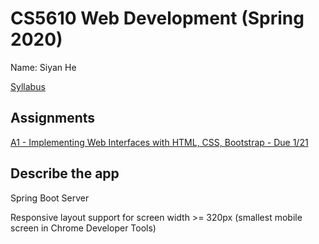 # CS5610 Web Development (Spring 2020)
Name: Siyan He

[Syllabus](https://docs.google.com/document/d/1Qm_SqhHK5fYGm84xIUVbJJ2zLH6GWgaAD3hf_NVX1ZQ/edit?usp=sharing)

## Assignments
[A1 - Implementing Web Interfaces with HTML, CSS, Bootstrap - Due 1/21](https://docs.google.com/document/d/1BWKOyq9agNMsd2n_c3XShuR5T5yVXKSpsFQk9uS1M_Y/edit?usp=sharing)

## Describe the app
Spring Boot Server

Responsive layout support for screen width >= 320px (smallest mobile screen in Chrome Developer Tools)

